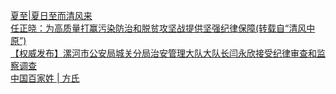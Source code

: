   
[夏至|夏日至而清风来](http://www.dianyue.me/archives/125/hlgws1j04y9jonvu/)  
[任正晓：为高质量打赢污染防治和脱贫攻坚战提供坚强纪律保障(转载自“清风中原”)](http://www.dianyue.me/archives/754/r9nw41e7xpdw1o4k/)  
[【权威发布】漯河市公安局城关分局治安管理大队大队长闫永欣接受纪律审查和监察调查](http://www.dianyue.me/archives/459/5b5w0tyqokd0y4lt/)  
[中国百家姓 | 方氏](http://www.dianyue.me/archives/482/6s2m3xgn5dyx8h1y/)